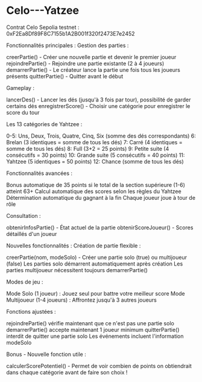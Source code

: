 # Celo---Yatzee

Contrat Celo Sepolia testnet : 0xF2Ea8Df89F8C7155b1A2B001f320f2473E7e2452


Fonctionnalités principales :
Gestion des parties :

creerPartie() - Créer une nouvelle partie et devenir le premier joueur
rejoindrePartie() - Rejoindre une partie existante (2 à 4 joueurs)
demarrerPartie() - Le créateur lance la partie une fois tous les joueurs présents
quitterPartie() - Quitter avant le début

Gameplay :

lancerDes() - Lancer les dés (jusqu'à 3 fois par tour), possibilité de garder certains dés
enregistrerScore() - Choisir une catégorie pour enregistrer le score du tour

Les 13 catégories de Yahtzee :

0-5: Uns, Deux, Trois, Quatre, Cinq, Six (somme des dés correspondants)
6: Brelan (3 identiques = somme de tous les dés)
7: Carré (4 identiques = somme de tous les dés)
8: Full (3+2 = 25 points)
9: Petite suite (4 consécutifs = 30 points)
10: Grande suite (5 consécutifs = 40 points)
11: Yahtzee (5 identiques = 50 points)
12: Chance (somme de tous les dés)

Fonctionnalités avancées :

Bonus automatique de 35 points si le total de la section supérieure (1-6) atteint 63+
Calcul automatique des scores selon les règles du Yahtzee
Détermination automatique du gagnant à la fin
Chaque joueur joue à tour de rôle

Consultation :

obtenirInfosPartie() - État actuel de la partie
obtenirScoreJoueur() - Scores détaillés d'un joueur

Nouvelles fonctionnalités :
Création de partie flexible :

creerPartie(nom, modeSolo) - Créer une partie solo (true) ou multijoueur (false)
Les parties solo démarrent automatiquement après création
Les parties multijoueur nécessitent toujours demarrerPartie()

Modes de jeu :

Mode Solo (1 joueur) : Jouez seul pour battre votre meilleur score
Mode Multijoueur (1-4 joueurs) : Affrontez jusqu'à 3 autres joueurs

Fonctions ajustées :

rejoindrePartie() vérifie maintenant que ce n'est pas une partie solo
demarrerPartie() accepte maintenant 1 joueur minimum
quitterPartie() interdit de quitter une partie solo
Les événements incluent l'information modeSolo

Bonus - Nouvelle fonction utile :

calculerScorePotentiel() - Permet de voir combien de points on obtiendrait dans chaque catégorie avant de faire son choix !
